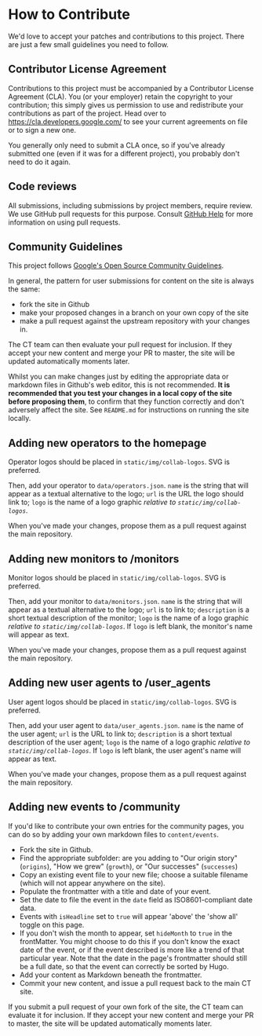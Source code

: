 # How to Contribute

We'd love to accept your patches and contributions to this project. There are
just a few small guidelines you need to follow.

## Contributor License Agreement

Contributions to this project must be accompanied by a Contributor License
Agreement (CLA). You (or your employer) retain the copyright to your
contribution; this simply gives us permission to use and redistribute your
contributions as part of the project. Head over to
<https://cla.developers.google.com/> to see your current agreements on file or
to sign a new one.

You generally only need to submit a CLA once, so if you've already submitted one
(even if it was for a different project), you probably don't need to do it
again.

## Code reviews

All submissions, including submissions by project members, require review. We
use GitHub pull requests for this purpose. Consult
[GitHub Help](https://help.github.com/articles/about-pull-requests/) for more
information on using pull requests.

## Community Guidelines

This project follows
[Google's Open Source Community Guidelines](https://opensource.google/conduct/).

In general, the pattern for user submissions for content on the site is always the same:

* fork the site in Github
* make your proposed changes in a branch on your own copy of the site
* make a pull request against the upstream repository with your changes in.

The CT team can then evaluate your pull request for inclusion. If they accept your new content and merge your PR to master, the site will be updated automatically moments later.

Whilst you can make changes just by editing the appropriate data or markdown files in Github's web editor, this is not recommended. **It is recommended that you test your changes in a local copy of the site before proposing them**, to confirm that they function correctly and don't adversely affect the site. See `README.md` for instructions on running the site locally.

## Adding new operators to the homepage

Operator logos should be placed in `static/img/collab-logos`. SVG is preferred.

Then, add your operator to `data/operators.json`. `name` is the string that will appear as a textual alternative to the logo; `url` is the URL the logo should link to; `logo` is the name of a logo graphic _relative to `static/img/collab-logos`_.

When you've made your changes, propose them as a pull request against the main repository.

## Adding new monitors to /monitors

Monitor logos should be placed in `static/img/collab-logos`. SVG is preferred.

Then, add your monitor to `data/monitors.json`. `name` is the string that will appear as a textual alternative to the logo; `url` is to link to; `description` is a short textual description of the monitor; `logo` is the name of a logo graphic _relative to `static/img/collab-logos`_. If `logo` is left blank, the monitor's name will appear as text.

When you've made your changes, propose them as a pull request against the main repository.

## Adding new user agents to /user_agents

User agent logos should be placed in `static/img/collab-logos`. SVG is preferred.

Then, add your user agent to `data/user_agents.json`. `name` is the name of the user agent; `url` is the URL to link to; `description` is a short textual description of the user agent; `logo` is the name of a logo graphic _relative to `static/img/collab-logos`_. If `logo` is left blank, the user agent's name will appear as text.

When you've made your changes, propose them as a pull request against the main repository.

## Adding new events to /community

If you'd like to contribute your own entries for the community pages, you can do so by adding your own markdown files to `content/events`.

* Fork the site in Github.
* Find the appropriate subfolder: are you adding to "Our origin story" (`origins`), "How we grew" (`growth`), or "Our successes" (`successes`)
* Copy an existing event file to your new file; choose a suitable filename (which will not appear anywhere on the site).
* Populate the frontmatter with a title and date of your event. 
* Set the date to file the event in the `date` field as ISO8601-compliant date data.
* Events with `isHeadline` set to `true` will appear 'above' the 'show all' toggle on this page.
* If you don't wish the month to appear, set `hideMonth` to `true` in the frontMatter. You might choose to do this if you don't know the exact date of the event, or if the event described is more like a trend of that particular year. Note that the date in the page's frontmatter should still be a full date, so that the event can correctly be sorted by Hugo.
* Add your content as Markdown beneath the frontmatter.
* Commit your new content, and issue a pull request back to the main CT site.

If you submit a pull request of your own fork of the site, the CT team can evaluate it for inclusion. If they accept your new content and merge your PR to master, the site will be updated automatically moments later.